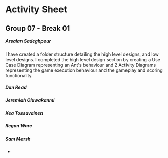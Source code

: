 # Activity Sheet

## Group 07 - Break 01

##### Arsalan Sadeghpour

I have created a folder structure detailing the high level designs, and low level designs. I completed the high level design section by creating a Use Case Diagram representing an Ant's behaviour and 2 Activity Diagrams representing the game execution behaviour and the gameplay and scoring functionality.

##### Dan Read

##### Jeremiah Oluwakanmi

##### Kea Tossavainen

##### Regan Ware

##### Sam Marsh
-
